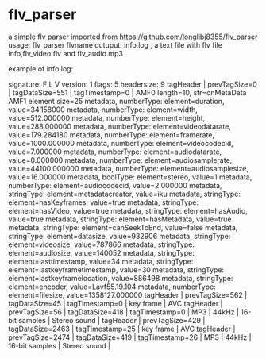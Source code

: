 # flv_parser
a simple flv parser imported from https://github.com/longlibj8355/flv_parser
usage: flv_parser flvname
outuput: info.log , a text file with flv file info,flv_video.flv and flv_audio.mp3

example of info.log:

signature:  F L V
version:    1
flags:      5
headersize: 9
tagHeader | prevTagSize=0 | tagDataSize=551 | tagTimestamp=0 | AMF0 length=10, str=onMetaData
AMF1 element size=25
metadata, numberType: element=duration, value=34.158000
metadata, numberType: element=width, value=512.000000
metadata, numberType: element=height, value=288.000000
metadata, numberType: element=videodatarate, value=179.284180
metadata, numberType: element=framerate, value=1000.000000
metadata, numberType: element=videocodecid, value=7.000000
metadata, numberType: element=audiodatarate, value=0.000000
metadata, numberType: element=audiosamplerate, value=44100.000000
metadata, numberType: element=audiosamplesize, value=16.000000
metadata, boolType: element=stereo, value=1
metadata, numberType: element=audiocodecid, value=2.000000
metadata, stringType: element=metadatacreator, value=iku
metadata, stringType: element=hasKeyframes, value=true
metadata, stringType: element=hasVideo, value=true
metadata, stringType: element=hasAudio, value=true
metadata, stringType: element=hasMetadata, value=true
metadata, stringType: element=canSeekToEnd, value=false
metadata, stringType: element=datasize, value=932906
metadata, stringType: element=videosize, value=787866
metadata, stringType: element=audiosize, value=140052
metadata, stringType: element=lasttimestamp, value=34
metadata, stringType: element=lastkeyframetimestamp, value=30
metadata, stringType: element=lastkeyframelocation, value=886498
metadata, stringType: element=encoder, value=Lavf55.19.104
metadata, numberType: element=filesize, value=1358127.000000
tagHeader | prevTagSize=562 | tagDataSize=45 | tagTimestamp=0 | key frame  | AVC
tagHeader | prevTagSize=56 | tagDataSize=418 | tagTimestamp=0 | MP3 | 44kHz | 16-bit samples | Stereo sound | 
tagHeader | prevTagSize=429 | tagDataSize=2463 | tagTimestamp=25 | key frame  | AVC
tagHeader | prevTagSize=2474 | tagDataSize=419 | tagTimestamp=26 | MP3 | 44kHz | 16-bit samples | Stereo sound |
